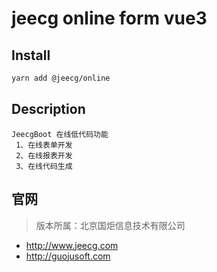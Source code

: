 # jeecg online form vue3

## Install

```bash
yarn add @jeecg/online
```



## Description

```
JeecgBoot 在线低代码功能
 1、在线表单开发
 2、在线报表开发
 3、在线代码生成
```

## 官网

> 版本所属：北京国炬信息技术有限公司

- http://www.jeecg.com
- http://guojusoft.com


